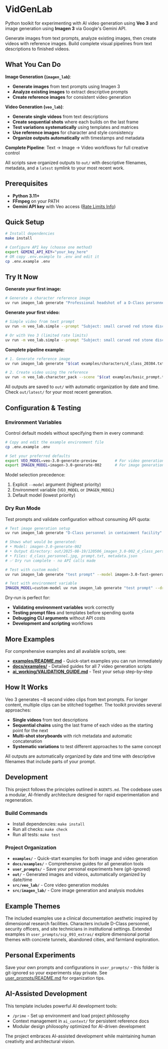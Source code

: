 # VidGenLab

Python toolkit for experimenting with AI video generation using **Veo 3** and image generation using **Imagen 3** via Google's Gemini API.

Generate images from text prompts, analyze existing images, then create videos with reference images. Build complete visual pipelines from text descriptions to finished videos.

## What You Can Do

**Image Generation (`imagen_lab`)**:
- **Generate images** from text prompts using Imagen 3
- **Analyze existing images** to extract descriptive prompts
- **Create reference images** for consistent video generation

**Video Generation (`veo_lab`)**:
- **Generate single videos** from text descriptions  
- **Create sequential shots** where each builds on the last frame
- **Test variations systematically** using templates and matrices
- **Use reference images** for character and style consistency
- **Organize outputs automatically** with timestamps and metadata

**Complete Pipeline**: Text → Image → Video workflows for full creative control

All scripts save organized outputs to `out/` with descriptive filenames, metadata, and a `latest` symlink to your most recent work.

## Prerequisites

- **Python 3.11+**
- **FFmpeg** on your PATH  
- **Gemini API key** with Veo access ([Rate Limits Info](https://ai.google.dev/gemini-api/docs/rate-limits))

## Quick Setup

```bash
# Install dependencies
make install

# Configure API key (choose one method)
export GEMINI_API_KEY="your_key_here"
# OR copy .env.example to .env and edit it
cp .env.example .env
```

## Try It Now

**Generate your first image:**
```bash
# Generate a character reference image
uv run imagen_lab generate "Professional headshot of a D-Class personnel in orange jumpsuit, institutional lighting, clinical documentation style"
```

**Generate your first video:**
```bash
# Simple video from text prompt
uv run -m veo_lab.simple --prompt "Subject: small carved red stone disc lying flat on mirror surface, Action: hand reaches down to pick it up, Style: clinical documentation with building tension"

# Or with Veo 3 (limited rate limits)
uv run -m veo_lab.simple --prompt "Subject: small carved red stone disc lying flat on mirror surface, Action: hand reaches down to pick it up, Style: clinical documentation with building tension" --model veo-3.0-generate-preview
```

**Complete pipeline example:**
```bash
# 1. Generate reference image
uv run imagen_lab generate "$(cat examples/characters/d_class_20384.txt)" --output examples/characters/generated/d_class_20384 --name d_class_20384

# 2. Create video using the reference  
uv run -m veo_lab.character_pack --scene "$(cat examples/basic_prompt.txt)" --ref-dir examples/characters/generated/
```

All outputs are saved to `out/` with automatic organization by date and time. Check `out/latest/` for your most recent generation.

## Configuration & Testing

### Environment Variables

Control default models without specifying them in every command:

```bash
# Copy and edit the example environment file
cp .env.example .env

# Set your preferred defaults
export VEO_MODEL=veo-3.0-generate-preview        # For video generation
export IMAGEN_MODEL=imagen-3.0-generate-002      # For image generation  
```

Model selection precedence:
1. Explicit `--model` argument (highest priority)
2. Environment variable (`VEO_MODEL` or `IMAGEN_MODEL`) 
3. Default model (lowest priority)

### Dry Run Mode

Test prompts and validate configuration without consuming API quota:

```bash
# Test image generation setup
uv run imagen_lab generate "D-Class personnel in containment facility" --dry

# Shows what would be generated:
# • Model: imagen-3.0-generate-002
# • Output directory: out/2025-08-19/120506_imagen_3.0-002_d_class_personnel  
# • Files: d_class_personnel.jpg, prompt.txt, metadata.json
# ✅ Dry run complete - no API calls made

# Test with custom model
uv run imagen_lab generate "test prompt" --model imagen-3.0-fast-generate-001 --dry

# Test with environment variable  
IMAGEN_MODEL=custom-model uv run imagen_lab generate "test prompt" --dry
```

Dry-run is perfect for:
- **Validating environment variables** work correctly
- **Testing prompt files** and templates before spending quota  
- **Debugging CLI arguments** without API costs
- **Development and scripting** workflows

## More Examples

For comprehensive examples and all available scripts, see:

- **[examples/README.md](examples/README.md)** - Quick-start examples you can run immediately
- **[docs/examples/](docs/examples/)** - Detailed guides for all 7 video generation scripts  
- **[ai_working/VALIDATION_GUIDE.md](ai_working/VALIDATION_GUIDE.md)** - Test your setup step-by-step

## How It Works

Veo 3 generates ~8 second video clips from text prompts. For longer content, multiple clips can be stitched together. The toolkit provides several approaches:

- **Single videos** from text descriptions
- **Sequential chains** using the last frame of each video as the starting point for the next
- **Multi-shot storyboards** with rich metadata and automatic concatenation
- **Systematic variations** to test different approaches to the same concept

All outputs are automatically organized by date and time with descriptive filenames that include parts of your prompt.

## Development

This project follows the principles outlined in `AGENTS.md`. The codebase uses a modular, AI-friendly architecture designed for rapid experimentation and regeneration.

### Build Commands

- Install dependencies: `make install`
- Run all checks: `make check`
- Run all tests: `make test`

### Project Organization

- **`examples/`** - Quick-start examples for both image and video generation
- **`docs/examples/`** - Comprehensive guides for all generation tools
- **`user_prompts/`** - Save your personal experiments here (git-ignored)  
- **`out/`** - Generated images and videos, automatically organized by date/time
- **`src/veo_lab/`** - Core video generation modules
- **`src/imagen_lab/`** - Core image generation and analysis modules

## Example Themes

The included examples use a clinical documentation aesthetic inspired by dimensional research facilities. Characters include D-Class personnel, security officers, and site technicians in institutional settings. Extended examples in `user_prompts/scp_093_extras/` explore dimensional portal themes with concrete tunnels, abandoned cities, and farmland exploration.

## Personal Experiments

Save your own prompts and configurations in `user_prompts/` - this folder is git-ignored so your experiments stay private. See [user_prompts/README.md](user_prompts/README.md) for organization tips.

## AI-Assisted Development

This template includes powerful AI development tools:

- `/prime` - Set up environment and load project philosophy
- Context management in `ai_context/` for persistent reference docs
- Modular design philosophy optimized for AI-driven development

The project embraces AI-assisted development while maintaining human creativity and architectural vision.